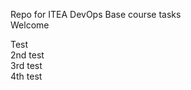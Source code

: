 Repo for ITEA DevOps Base course tasks<br>
Welcome<br>

Test<br>
2nd test<br>
3rd test<br>
4th test<br>
